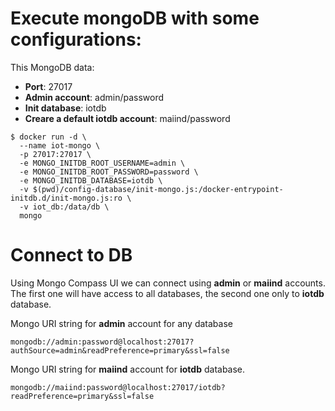 # Execute mongoDB with some configurations:
This MongoDB data:

- **Port**: 27017
- **Admin account**: admin/password
- **Init database**: iotdb
- **Creare a default iotdb account**: maiind/password
```
$ docker run -d \
  --name iot-mongo \
  -p 27017:27017 \
  -e MONGO_INITDB_ROOT_USERNAME=admin \
  -e MONGO_INITDB_ROOT_PASSWORD=password \
  -e MONGO_INITDB_DATABASE=iotdb \
  -v $(pwd)/config-database/init-mongo.js:/docker-entrypoint-initdb.d/init-mongo.js:ro \
  -v iot_db:/data/db \
  mongo
```

# Connect to DB
Using Mongo Compass UI we can connect using **admin** or **maiind** accounts. The first one will have access to all databases, the second one only to **iotdb** database.

Mongo URI string for **admin** account for any database
```
mongodb://admin:password@localhost:27017?authSource=admin&readPreference=primary&ssl=false
```

Mongo URI string for **maiind** account for **iotdb** database.
```
mongodb://maiind:password@localhost:27017/iotdb?readPreference=primary&ssl=false
```